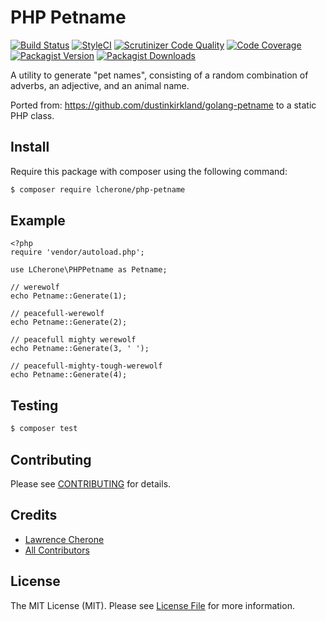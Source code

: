 **PHP Petname**
=========

[![Build Status](https://travis-ci.org/lcherone/petname.svg?branch=master)](https://travis-ci.org/lcherone/petname)
[![StyleCI](https://styleci.io/repos/95990417/shield?branch=master)](https://styleci.io/repos/103975908)
[![Scrutinizer Code Quality](https://scrutinizer-ci.com/g/lcherone/petname/badges/quality-score.png?b=master)](https://scrutinizer-ci.com/g/lcherone/petname/?branch=master)
[![Code Coverage](https://scrutinizer-ci.com/g/lcherone/petname/badges/coverage.png?b=master)](https://scrutinizer-ci.com/g/lcherone/petname/code-structure/master/code-coverage)
[![Packagist Version](https://img.shields.io/packagist/v/plinker/core.svg?style=flat-square)](https://github.com/lcherone/petname/releases)
[![Packagist Downloads](https://img.shields.io/packagist/dt/plinker/core.svg?style=flat-square)](https://packagist.org/packages/plinker/core)

A utility to generate "pet names", consisting of a random combination of adverbs, an adjective, and an animal name.

Ported from: https://github.com/dustinkirkland/golang-petname to a static PHP class.


## Install

Require this package with composer using the following command:

``` bash
$ composer require lcherone/php-petname
```

## Example

	<?php
	require 'vendor/autoload.php';

	use LCherone\PHPPetname as Petname;

	// werewolf
	echo Petname::Generate(1);

	// peacefull-werewolf
	echo Petname::Generate(2);

	// peacefull mighty werewolf
	echo Petname::Generate(3, ' ');

	// peacefull-mighty-tough-werewolf
	echo Petname::Generate(4);


## Testing

``` bash
$ composer test
```

## Contributing

Please see [CONTRIBUTING](CONTRIBUTING) for details.


## Credits

- [Lawrence Cherone](https://github.com/lcherone)
- [All Contributors](../../contributors)

## License

The MIT License (MIT). Please see [License File](LICENSE) for more information.